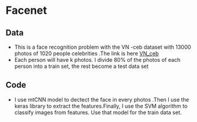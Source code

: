 # Facenet
## Data
* This is a face recognition problem with the VN -ceb dataset with 13000 photos of 1020 people celebrities .The link is here [VN_ceb](https://viblo.asia/helps/cach-su-dung-markdown-bxjvZYnwkJZ)
* Each person will have k photos. I divide 80% of the photos of each person into a train set, the rest become a test data set
## Code 
* I use mtCNN model to dectect the face in every photos .Then I use the keras library to extract the features.Finally, I use the SVM algorithm to classify images from features. Use that model for the train data set.
